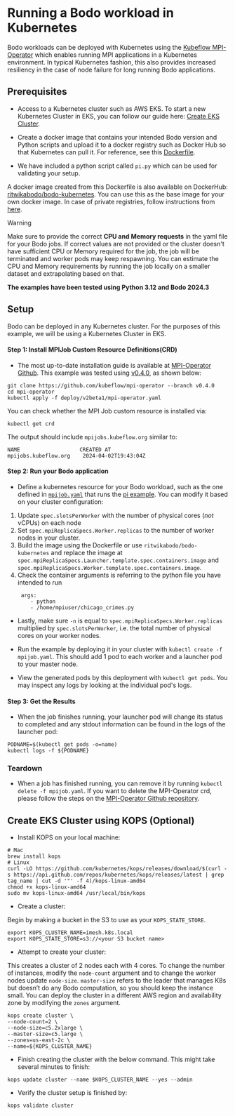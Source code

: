 # Running a Bodo workload in Kubernetes

Bodo workloads can be deployed with Kubernetes using the [Kubeflow MPI-Operator](https://github.com/kubeflow/mpi-operator) which enables running MPI applications in a Kubernetes environment. In typical Kubernetes fashion, this also provides increased resiliency in the case of node failure for long running Bodo applications. 

## Prerequisites

- Access to a Kubernetes cluster such as AWS EKS. To start a new Kubernetes Cluster in EKS, you can follow our guide here: [Create EKS Cluster](#create-eks-cluster-using-kops-optional).

- Create a docker image that contains your intended Bodo version and Python scripts and upload it to a docker registry such as Docker Hub so that Kubernetes can pull it. 
For reference, see this [Dockerfile](Dockerfile).
- We have included a python script called `pi.py` which can be used for validating your setup.

A docker image created from this Dockerfile is also available on DockerHub: [ritwikabodo/bodo-kubernetes]().
You can use this as the base image for your own docker image.
In case of private registries, follow instructions from [here](https://kubernetes.io/docs/tasks/configure-pod-container/pull-image-private-registry/).


> [!Warning]
> Make sure to provide the correct **CPU and Memory requests** in the yaml file for your Bodo jobs. If correct values are not provided or the cluster doesn't have sufficient CPU or Memory required for the job, the job will be terminated and worker pods may keep respawning. You can estimate the CPU and Memory requirements by running the job locally on a smaller dataset and extrapolating based on that.


**The examples have been tested using Python 3.12 and Bodo 2024.3**

## Setup
Bodo can be deployed in any Kubernetes cluster. For the purposes of this example, we will be using a Kubernetes Cluster in EKS.

#### Step 1: Install MPIJob Custom Resource Definitions(CRD)

- The most up-to-date installation guide is available at [MPI-Operator Github](https://github.com/kubeflow/mpi-operator). This example was tested using [v0.4.0](https://github.com/kubeflow/mpi-operator/tree/v0.4.0), as shown below:

```
git clone https://github.com/kubeflow/mpi-operator --branch v0.4.0
cd mpi-operator
kubectl apply -f deploy/v2beta1/mpi-operator.yaml
```

You can check whether the MPI Job custom resource is installed via:

```
kubectl get crd
```

The output should include `mpijobs.kubeflow.org` similar to:

```console
NAME                   CREATED AT
mpijobs.kubeflow.org    2024-04-02T19:43:04Z
```

#### Step 2: Run your Bodo application

- Define a kubernetes resource for your Bodo workload, such as the one defined in [`mpijob.yaml`](mpijob.yaml) that runs the [pi example](pi.py). You can modify it based on your cluster configuration: 

1. Update `spec.slotsPerWorker` with the number of physical cores (_not_ vCPUs) on each node
2. Set `spec.mpiReplicaSpecs.Worker.replicas` to the number of worker nodes in your cluster.
3. Build the image using the Dockerfile or use `ritwikabodo/bodo-kubernetes` and replace the image at
`spec.mpiReplicaSpecs.Launcher.template.spec.containers.image` and `spec.mpiReplicaSpecs.Worker.template.spec.containers.image`.
4. Check the container arguments is referring to the python file you have intended to run
     ```shell
      args:
         - python
         - /home/mpiuser/chicago_crimes.py
     ```
- Lastly, make sure `-n` is equal to `spec.mpiReplicaSpecs.Worker.replicas` multiplied by `spec.slotsPerWorker`, i.e. the total number of physical cores on your worker nodes.

- Run the example by deploying it in your cluster with `kubectl create -f mpijob.yaml`. This should add 1 pod to each worker and a launcher pod to your master node. 

- View the generated pods by this deployment with `kubectl get pods`. You may inspect any logs by looking at the individual pod's logs.

#### Step 3: Get the Results

- When the job finishes running, your launcher pod will change its status to completed and any stdout information can be found in the logs of the launcher pod:

```
PODNAME=$(kubectl get pods -o=name)
kubectl logs -f ${PODNAME}
```

### Teardown

- When a job has finished running, you can remove it by running `kubectl delete -f mpijob.yaml`. If you want to delete the MPI-Operator crd, please follow the steps on the [MPI-Operator Github repository](https://github.com/kubeflow/mpi-operator).


## Create EKS Cluster using KOPS (Optional)

- Install KOPS on your local machine:

```
# Mac
brew install kops
# Linux
curl -LO https://github.com/kubernetes/kops/releases/download/$(curl -s https://api.github.com/repos/kubernetes/kops/releases/latest | grep tag_name | cut -d '"' -f 4)/kops-linux-amd64
chmod +x kops-linux-amd64
sudo mv kops-linux-amd64 /usr/local/bin/kops
```

- Create a cluster:

Begin by making a bucket in the S3 to use as your `KOPS_STATE_STORE`.  

```
export KOPS_CLUSTER_NAME=imesh.k8s.local
export KOPS_STATE_STORE=s3://<your S3 bucket name>
```

- Attempt to create your cluster: 

This creates a cluster of 2 nodes each with 4 cores. To change the number of instances, modify the `node-count` argument and to change the worker nodes update `node-size`. `master-size` refers to the leader that manages K8s but doesn’t do any Bodo computation, so you should keep the instance small. You can deploy the cluster in a different AWS region and availability zone by modifying the `zones` argument. 

```
kops create cluster \
--node-count=2 \
--node-size=c5.2xlarge \
--master-size=c5.large \
--zones=us-east-2c \
--name=${KOPS_CLUSTER_NAME}
```

- Finish creating the cluster with the below command. This might take several minutes to finish:

```
kops update cluster --name $KOPS_CLUSTER_NAME --yes --admin
```
- Verify the cluster setup is finished by:

```
kops validate cluster
```
